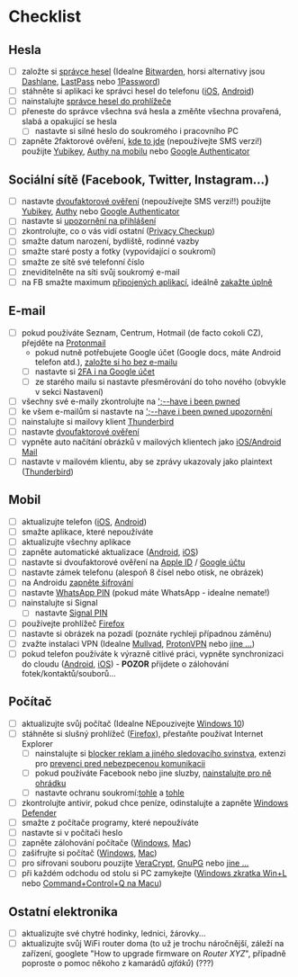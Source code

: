 # Checklist

## Hesla

- [ ] založte si [správce hesel](https://bitwarden.com/) (Idealne [Bitwarden](https://bitwarden.com/), horsi alternativy jsou [Dashlane](https://www.dashlane.com/), [LastPass](https://www.lastpass.com/) nebo [1Password](https://1password.com/))
- [ ] stáhněte si aplikaci ke správci hesel do telefonu ([iOS](https://apps.apple.com/app/bitwarden-free-password-manager/id1137397744), [Android](https://play.google.com/store/apps/details?id=com.x8bit.bitwarden&hl=en_US))
- [ ] nainstalujte [správce hesel do prohlížeče](https://addons.mozilla.org/en-US/firefox/addon/bitwarden-password-manager/)
- [ ] přeneste do správce všechna svá hesla a změňte všechna provařená, slabá a opakující se hesla
  - [ ] nastavte si silné heslo do soukromého i pracovního PC
- [ ] zapněte 2faktorové ověření, [kde to jde](https://twofactorauth.org/) (nepoužívejte SMS verzi!) použijte [Yubikey](https://www.yubico.com/), [Authy na mobilu](https://authy.com/) nebo [Google Authenticator](https://google-authenticator.com)

## Sociální sítě (Facebook, Twitter, Instagram...)

- [ ] nastavte [dvoufaktorové ověření](https://www.facebook.com/help/148233965247823/) (nepoužívejte SMS verzi!!) použijte [Yubikey](https://www.yubico.com/works-with-yubikey/catalog/facebook/), [Authy](https://authy.com/guides/facebook/) nebo [Google Authenticator](https://google-authenticator.com)
- [ ] nastavte si [upozornění na přihlášení](https://www.facebook.com/help/162968940433354)
- [ ] zkontrolujte, co o vás vidí ostatní ([Privacy Checkup](https://www.facebook.com/help/443357099140264))
- [ ] smažte datum narození, bydliště, rodinné vazby
- [ ] smažte staré posty a fotky (vypovídající o soukromí)
- [ ] smažte ze sítě své telefonní číslo
- [ ] zneviditelněte na síti svůj soukromý e-mail
- [ ] na FB smažte maximum [připojených aplikací](https://www.facebook.com/help/170585223002660), ideálně [zakažte úplně](https://www.facebook.com/help/211829542181913/)

## E-mail

- [ ] pokud používáte Seznam, Centrum, Hotmail (de facto cokoli CZ), přejděte na [Protonmail](https://protonmail.com/)
  - pokud nutně potřebujete Google účet (Google docs, máte Android telefon atd.), [založte si ho bez e-mailu](https://www.wikihow.com/Make-a-Google-Account-Without-Gmail)
  - [ ] nastavte si [2FA i na Google účet](https://www.google.com/landing/2step/)
  - [ ] ze starého mailu si nastavte přesměrování do toho nového (obvykle v sekci Nastavení)
- [ ] všechny své e-maily zkontrolujte na [';--have i been pwned](https://haveibeenpwned.com/)
- [ ] ke všem e-mailům si nastavte na [';--have i been pwned upozornění](https://haveibeenpwned.com/NotifyMe)
- [ ] nainstalujte si mailovy klient [Thunderbird](https://www.thunderbird.net/en-GB/)
- [ ] nastavte [dvoufaktorové ověření](https://protonmail.com/support/knowledge-base/two-factor-authentication/)
- [ ] vypněte auto načítání obrázků v mailových klientech jako [iOS/Android Mail](https://www.theverge.com/2019/7/3/20680903/email-pixel-trackers-how-to-stop-images-automatic-download)
- [ ] nastavte v mailovém klientu, aby se zprávy ukazovaly jako plaintext ([Thunderbird](https://www.lifewire.com/plain-text-message-thunderbird-1173199))

## Mobil

- [ ] aktualizujte telefon ([iOS](https://support.apple.com/en-us/HT204204), [Android](https://support.google.com/android/answer/7680439?hl=en))
- [ ] smažte aplikace, které nepoužíváte
- [ ] aktualizujte všechny aplikace
- [ ] zapněte automatické aktualizace ([Android](https://support.google.com/googleplay/answer/113412?hl=en), [iOS](https://support.apple.com/en-us/HT202180))
- [ ] nastavte si dvoufaktorové ověření na [Apple ID](https://support.apple.com/en-us/HT204915) / [Google účtu](https://www.google.com/landing/2step/)
- [ ] nastavte zámek telefonu (alespoň 8 čísel nebo otisk, ne obrázek)
- [ ] na Androidu [zapněte šifrování](https://support.google.com/pixelphone/answer/2844831?hl=en)
- [ ] nastavte [WhatsApp PIN](https://faq.whatsapp.com/en/android/26000021) (pokud máte WhatsApp - idealne nemate!)
- [ ] nainstalujte si Signal
  - [ ] nastavte [Signal PIN](https://medium.com/@mshelton/locking-down-signal-d71678f653d3)
- [ ] používejte prohlížeč [Firefox](https://www.mozilla.org/en-US/firefox/mobile/)
- [ ] nastavte si obrázek na pozadí (poznáte rychleji případnou záměnu)
- [ ] zvažte instalaci VPN (Idealne [Mullvad](https://mullvad.net/en/), [ProtonVPN](https://protonvpn.com/) nebo [jine ...](https://www.privacytools.io/providers/vpn/))
- [ ] pokud telefon používáte k výrazně citlivé práci, vypněte synchronizaci do cloudu ([Android](https://cloud.google.com/service-usage/docs/enable-disable), [iOS](https://www.lifewire.com/turn-off-icloud-on-iphone-4580233)) - **POZOR** přijdete o zálohování fotek/kontaktů/souborů...

## Počítač

- [ ] aktualizujte svůj počítač (Idealne NEpouzivejte [Windows 10](https://www.privacytools.io/operating-systems/#win10))
- [ ] stáhněte si slušný prohlížeč ([Firefox](https://www.mozilla.org/en-US/firefox/new/)), přestaňte používat Internet Explorer
  - [ ] nainstalujte si [blocker reklam a jiného sledovacího svinstva](https://addons.mozilla.org/en-US/firefox/addon/ublock-origin/), extenzi pro [prevenci pred nebezpecenou komunikacii](https://www.eff.org/https-everywhere)
  - [ ] pokud používáte Facebook nebo jine sluzby, [nainstalujte pro ně ohrádku](https://addons.mozilla.org/en-US/firefox/addon/temporary-containers/)
  - [ ] nastavte ochranu soukromí:[tohle](https://restoreprivacy.com/firefox-privacy/) a [tohle](https://www.howtogeek.com/102032/how-to-optimize-mozilla-firefox-for-maximum-privacy/)
- [ ] zkontrolujte antivir, pokud chce peníze, odinstalujte a zapněte [Windows Defender](https://docs.microsoft.com/en-us/intune-user-help/turn-on-defender-windows)
- [ ] smažte z počítače programy, které nepoužíváte
- [ ] nastavte si v počítači heslo
- [ ] zapněte zálohování počítače ([Windows](https://support.microsoft.com/en-us/help/17143), [Mac](https://support.apple.com/en-us/HT201250))
- [ ] zašifrujte si počítač ([Windows](https://www.howtogeek.com/192894/how-to-set-up-bitlocker-encryption-on-windows/), [Mac](https://support.apple.com/en-us/HT204837))
- [ ] pro sifrovani souboru pouzijte [VeraCrypt](https://www.veracrypt.fr/en/Home.html), [GnuPG](https://gnupg.org/) nebo [jine ...](https://www.privacytools.io/software/encryption-tools/)
- [ ] při každém odchodu od stolu si PC zamykejte ([Windows zkratka Win+L](http://www.zeigen.com/shortcuts/2007/03/16/lock/) nebo [Command+Control+Q na Macu](https://support.apple.com/en-us/HT201236))

## Ostatní elektronika

- [ ] aktualizujte své chytré hodinky, lednici, žárovky...
- [ ] aktualizujte svůj WiFi router doma (to už je trochu náročnější, záleží na zařízení, googlete "How to upgrade firmware on _Router XYZ_", případně poproste o pomoc někoho z kamarádů _ajťáků_) (???)
